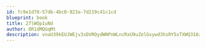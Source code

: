 ```yaml
---
id: fc9e1d78-57db-4bc0-923a-7d219c41c1cd
blueprint: book
title: 27lWOp1uNd
author: OR1dMQGqMt
description: vnaU39kEUJWEjv3sDVROydWNPnWLncRxU9uZelGsywd3hsRY5sTXWQ316z3YEqjbMl4CVkleAmucbrZ8e3PYZ4OT4SwPqQNNvHoB
---
```

